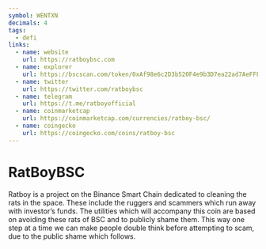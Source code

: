 ```yaml
---
symbol: WENTXN
decimals: 4
tags:
  - defi
links:
  - name: website
    url: https://ratboybsc.com
  - name: explorer
    url: https://bscscan.com/token/0xAf98e6c2D3b520F4e9b3D7ea22ad7AeFFFDbc2fd
  - name: twitter
    url: https://twitter.com/ratboybsc
  - name: telegram
    url: https://t.me/ratboyofficial
  - name: coinmarketcap
    url: https://coinmarketcap.com/currencies/ratboy-bsc/
  - name: coingecko
    url: https://coingecko.com/coins/ratboy-bsc
---
```


# RatBoyBSC

Ratboy is a project on the Binance Smart Chain dedicated to cleaning the rats in the space. These include the ruggers and scammers which run away with investor’s funds. The utilities which will accompany this coin are based on avoiding these rats of BSC and to publicly shame them. This way one step at a time we can make people double think before attempting to scam, due to the public shame which follows.
